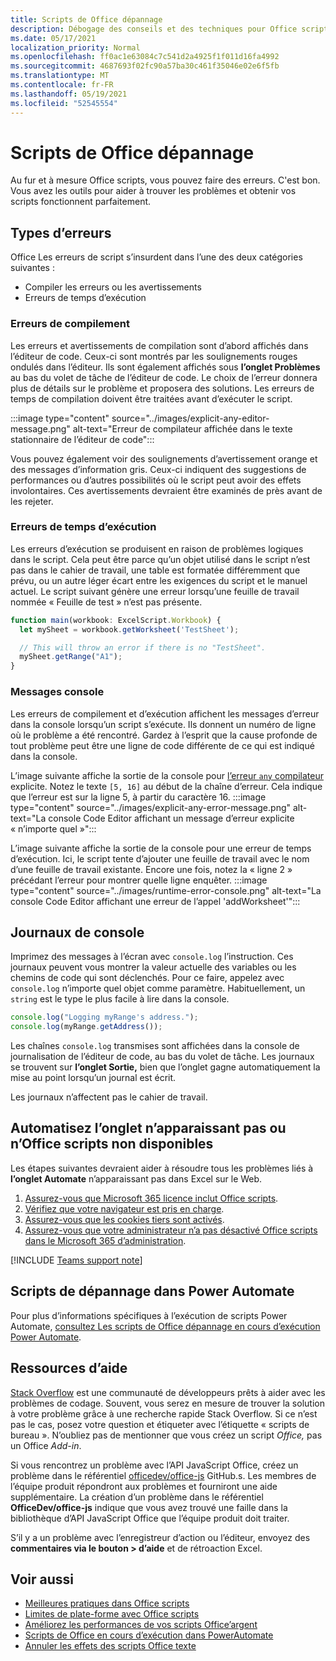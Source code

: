 ```yaml
---
title: Scripts de Office dépannage
description: Débogage des conseils et des techniques pour Office scripts, ainsi que des ressources d’aide.
ms.date: 05/17/2021
localization_priority: Normal
ms.openlocfilehash: ff0ac1e63084c7c541d2a4925f1f011d16fa4992
ms.sourcegitcommit: 4687693f02fc90a57ba30c461f35046e02e6f5fb
ms.translationtype: MT
ms.contentlocale: fr-FR
ms.lasthandoff: 05/19/2021
ms.locfileid: "52545554"
---
```

# <a name="troubleshoot-office-scripts"></a>Scripts de Office dépannage

Au fur et à mesure Office scripts, vous pouvez faire des erreurs. C'est bon. Vous avez les outils pour aider à trouver les problèmes et obtenir vos scripts fonctionnent parfaitement.

## <a name="types-of-errors"></a>Types d’erreurs

Office Les erreurs de script s’insurdent dans l’une des deux catégories suivantes :

* Compiler les erreurs ou les avertissements
* Erreurs de temps d’exécution

### <a name="compile-time-errors"></a>Erreurs de compilement

Les erreurs et avertissements de compilation sont d’abord affichés dans l’éditeur de code. Ceux-ci sont montrés par les soulignements rouges ondulés dans l’éditeur. Ils sont également affichés sous **l’onglet Problèmes** au bas du volet de tâche de l’éditeur de code. Le choix de l’erreur donnera plus de détails sur le problème et proposera des solutions. Les erreurs de temps de compilation doivent être traitées avant d’exécuter le script.

:::image type="content" source="../images/explicit-any-editor-message.png" alt-text="Erreur de compilateur affichée dans le texte stationnaire de l’éditeur de code":::

Vous pouvez également voir des soulignements d’avertissement orange et des messages d’information gris. Ceux-ci indiquent des suggestions de performances ou d’autres possibilités où le script peut avoir des effets involontaires. Ces avertissements devraient être examinés de près avant de les rejeter.

### <a name="runtime-errors"></a>Erreurs de temps d’exécution

Les erreurs d’exécution se produisent en raison de problèmes logiques dans le script. Cela peut être parce qu’un objet utilisé dans le script n’est pas dans le cahier de travail, une table est formatée différemment que prévu, ou un autre léger écart entre les exigences du script et le manuel actuel. Le script suivant génère une erreur lorsqu’une feuille de travail nommée « Feuille de test » n’est pas présente.

```TypeScript
function main(workbook: ExcelScript.Workbook) {
  let mySheet = workbook.getWorksheet('TestSheet');

  // This will throw an error if there is no "TestSheet".
  mySheet.getRange("A1");
}
```

### <a name="console-messages"></a>Messages console

Les erreurs de compilement et d’exécution affichent les messages d’erreur dans la console lorsqu’un script s’exécute. Ils donnent un numéro de ligne où le problème a été rencontré. Gardez à l’esprit que la cause profonde de tout problème peut être une ligne de code différente de ce qui est indiqué dans la console.

L’image suivante affiche la sortie de la console pour [l’erreur `any` compilateur](../develop/typescript-restrictions.md) explicite. Notez le texte `[5, 16]` au début de la chaîne d’erreur. Cela indique que l’erreur est sur la ligne 5, à partir du caractère 16.
:::image type="content" source="../images/explicit-any-error-message.png" alt-text="La console Code Editor affichant un message d’erreur explicite « n’importe quel »":::

L’image suivante affiche la sortie de la console pour une erreur de temps d’exécution. Ici, le script tente d’ajouter une feuille de travail avec le nom d’une feuille de travail existante. Encore une fois, notez la « ligne 2 » précédant l’erreur pour montrer quelle ligne enquêter.
:::image type="content" source="../images/runtime-error-console.png" alt-text="La console Code Editor affichant une erreur de l’appel 'addWorksheet'":::

## <a name="console-logs"></a>Journaux de console

Imprimez des messages à l’écran avec `console.log` l’instruction. Ces journaux peuvent vous montrer la valeur actuelle des variables ou les chemins de code qui sont déclenchés. Pour ce faire, appelez avec `console.log` n’importe quel objet comme paramètre. Habituellement, un `string` est le type le plus facile à lire dans la console.

```TypeScript
console.log("Logging myRange's address.");
console.log(myRange.getAddress());
```

Les chaînes `console.log` transmises sont affichées dans la console de journalisation de l’éditeur de code, au bas du volet de tâche. Les journaux se trouvent sur **l’onglet Sortie,** bien que l’onglet gagne automatiquement la mise au point lorsqu’un journal est écrit.

Les journaux n’affectent pas le cahier de travail.

## <a name="automate-tab-not-appearing-or-office-scripts-unavailable"></a>Automatisez l’onglet n’apparaissant pas ou n’Office scripts non disponibles

Les étapes suivantes devraient aider à résoudre tous les problèmes liés à **l’onglet Automate** n’apparaissant pas dans Excel sur le Web.

1. [Assurez-vous que Microsoft 365 licence inclut Office scripts](../overview/excel.md#requirements).
1. [Vérifiez que votre navigateur est pris en charge](platform-limits.md#browser-support).
1. [Assurez-vous que les cookies tiers sont activés](platform-limits.md#third-party-cookies).
1. [Assurez-vous que votre administrateur n’a pas désactivé Office scripts dans le Microsoft 365 d’administration](/microsoft-365/admin/manage/manage-office-scripts-settings).

[!INCLUDE [Teams support note](../includes/teams-support-note.md)]

## <a name="troubleshoot-scripts-in-power-automate"></a>Scripts de dépannage dans Power Automate

Pour plus d’informations spécifiques à l’exécution de scripts Power Automate, [consultez Les scripts de Office dépannage en cours d’exécution Power Automate](power-automate-troubleshooting.md).

## <a name="help-resources"></a>Ressources d’aide

[Stack Overflow](https://stackoverflow.com/questions/tagged/office-scripts) est une communauté de développeurs prêts à aider avec les problèmes de codage. Souvent, vous serez en mesure de trouver la solution à votre problème grâce à une recherche rapide Stack Overflow. Si ce n’est pas le cas, posez votre question et étiqueter avec l’étiquette « scripts de bureau ». N’oubliez pas de mentionner que vous créez un script *Office,* pas un Office *Add-in*.

Si vous rencontrez un problème avec l’API JavaScript Office, créez un problème dans le référentiel [officedev/office-js](https://github.com/OfficeDev/office-js) GitHub.s. Les membres de l’équipe produit répondront aux problèmes et fourniront une aide supplémentaire. La création d’un problème dans le référentiel **OfficeDev/office-js** indique que vous avez trouvé une faille dans la bibliothèque d’API JavaScript Office que l’équipe produit doit traiter.

S’il y a un problème avec l’enregistreur d’action ou l’éditeur, envoyez des **commentaires via le bouton > d’aide** et de rétroaction Excel.

## <a name="see-also"></a>Voir aussi

- [Meilleures pratiques dans Office scripts](../develop/best-practices.md)
- [Limites de plate-forme avec Office scripts](platform-limits.md)
- [Améliorez les performances de vos scripts Office’argent](../develop/web-client-performance.md)
- [Scripts de Office en cours d’exécution dans PowerAutomate](power-automate-troubleshooting.md)
- [Annuler les effets des scripts Office texte](undo.md)
